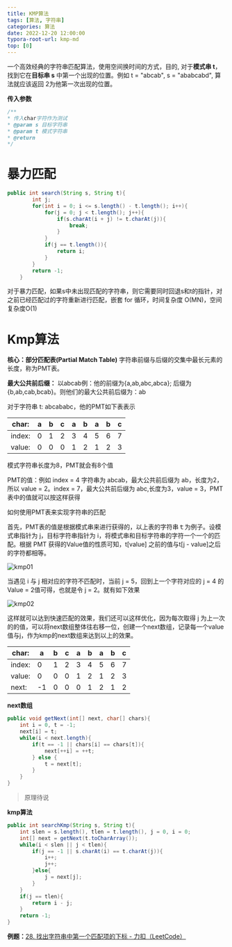 ```yaml
---
title: KMP算法
tags: [算法, 字符串]
categories: 算法
date: 2022-12-20 12:00:00
typora-root-url: kmp-md
top: [0]
---
```

一个高效经典的字符串匹配算法，使用空间换时间的方式，目的, 对于**模式串 t**， 找到它在**目标串 s** 中第一个出现的位置。例如 t = "abcab", s = "ababcabd", 算法就应该返回 2为他第一次出现的位置。

**传入参数**

```java
/**
* 传入char字符作为测试
* @param s 目标字符串
* @param t 模式字符串
* @return
*/
```

# 暴力匹配

```java
public int search(String s, String t){
        int j;
        for(int i = 0; i <= s.length() - t.length(); i++){
            for(j = 0; j < t.length(); j++){
                if(s.charAt(i + j) != t.charAt(j)){
                    break;
                }
            }
            if(j == t.length()){
                return i;
            }
        }
        return -1;
    }
```

对于暴力匹配，如果s中未出现匹配的字符串，则它需要同时回退s和t的指针，对之前已经匹配过的字符重新进行匹配，嵌套 for 循环，时间复杂度 O(MN)，空间复杂度O(1)

<!--more-->

# Kmp算法

**核心：部分匹配表(Partial Match Table)** 字符串前缀与后缀的交集中最长元素的长度，称为PMT表。

**最大公共前后缀：** 以abcab例：他的前缀为{a,ab,abc,abca}; 后缀为{b,ab,cab,bcab}。则他们的最大公共前后缀为：ab

对于字符串 t: abcababc，他的PMT如下表表示

| char:  | a    | b    | c    | a    | b    | a    | b    | c    |
| ------ | ---- | ---- | ---- | ---- | ---- | ---- | ---- | ---- |
| index: | 0    | 1    | 2    | 3    | 4    | 5    | 6    | 7    |
| value: | 0    | 0    | 0    | 1    | 2    | 1    | 2    | 3    |

模式字符串长度为8，PMT就会有8个值

PMT的值：例如 index = 4 字符串为 abcab，最大公共前后缀为 ab，长度为2，所以 value = 2。index = 7，最大公共前后缀为 abc,长度为3，value = 3，PMT表中的值就可以按这样获得

如何使用PMT表来实现字符串的匹配

首先，PMT表的值是根据模式串来进行获得的，以上表的字符串ｔ为例子。设模式串指针为 j，目标字符串指针为 i，将模式串和目标字符串的字符一个一个的匹配。根据 PMT 获得的Value值的性质可知，t[value] 之前的值与t[j - value]之后的字符都相等。

![kmp01](kmp01.png)

当遇见 i 与 j 相对应的字符不匹配时，当前 j = 5，回到上一个字符对应的 j = 4 的 Value = 2值可得，也就是令 j = 2。就有如下效果

![kmp02](kmp02.png)

这样就可以达到快速匹配的效果，我们还可以这样优化，因为每次取得 j 为上一次的的值，可以将next数组整体往右移一位，创建一个next数组，记录每一个value值与j，作为kmp的next数组来达到以上的效果。

| char:  | a    | b    | c    | a    | b    | a    | b    | c    |
| ------ | ---- | ---- | ---- | ---- | ---- | ---- | ---- | ---- |
| index: | 0    | 1    | 2    | 3    | 4    | 5    | 6    | 7    |
| value: | 0    | 0    | 0    | 1    | 2    | 1    | 2    | 3    |
| next:  | -1   | 0    | 0    | 0    | 1    | 2    | 1    | 2    |

**next数组**

```java
public void getNext(int[] next, char[] chars){
    int i = 0, t = -1;
    next[i] = t;
    while(i < next.length){
        if(t == -1 || chars[i] == chars[t]){
            next[++i] = ++t;
        } else {
            t = next[t];
        }
    }
}
```

> <!--To-->原理待说

**kmp算法**

```java
public int searchKmp(String s, String t){
    int slen = s.length(), tlen = t.length(), j = 0, i = 0;
    int[] next = getNext(t.toCharArray());
    while(i < slen || j < tlen){
        if(j == -1 || s.charAt(i) == t.charAt(j)){
            i++;
            j++;
        }else{
            j = next[j];
        }
    }
    if(j == tlen){
        return i - j;
    }
    return -1;
}
```

**例题：**[28. 找出字符串中第一个匹配项的下标 - 力扣（LeetCode）](https://leetcode.cn/problems/find-the-index-of-the-first-occurrence-in-a-string/)
